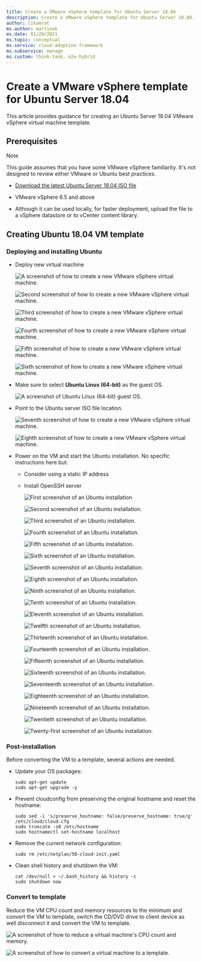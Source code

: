 ```yaml
---
title: Create a VMware vSphere template for Ubuntu Server 18.04
description: Create a VMware vSphere template for Ubuntu Server 18.04.
author: likamrat
ms.author: martinek
ms.date: 01/29/2021
ms.topic: conceptual
ms.service: cloud-adoption-framework
ms.subservice: manage
ms.custom: think-tank, e2e-hybrid
---
```


# Create a VMware vSphere template for Ubuntu Server 18.04

This article provides guidance for creating an Ubuntu Server 18.04 VMware vSphere virtual machine template.

## Prerequisites

> [!NOTE]
> This guide assumes that you have some VMware vSphere familiarity. It's not designed to review either VMware or Ubuntu best practices.

- [Download the latest Ubuntu Server 18.04 ISO file](https://releases.ubuntu.com/18.04/)

- VMware vSphere 6.5 and above

- Although it can be used locally, for faster deployment, upload the file to a vSphere datastore or to vCenter content library.

## Creating Ubuntu 18.04 VM template

### Deploying and installing Ubuntu

- Deploy new virtual machine

    ![A screenshot of how to create a new VMware vSphere virtual machine.](./media/vmware-template/ubuntu-template-new-vm-1.png)

    ![Second screenshot of how to create a new VMware vSphere virtual machine.](./media/vmware-template/ubuntu-template-new-vm-2.png)

    ![Third screenshot of how to create a new VMware vSphere virtual machine.](./media/vmware-template/ubuntu-template-new-vm-3.png)

    ![Fourth screenshot of how to create a new VMware vSphere virtual machine.](./media/vmware-template/ubuntu-template-new-vm-4.png)

    ![Fifth screenshot of how to create a new VMware vSphere virtual machine.](./media/vmware-template/ubuntu-template-new-vm-5.png)

    ![Sixth screenshot of how to create a new VMware vSphere virtual machine.](./media/vmware-template/ubuntu-template-new-vm-6.png)

- Make sure to select **Ubuntu Linux (64-bit)** as the guest OS.

    ![A screenshot of Ubuntu Linux (64-bit) guest OS.](./media/vmware-template/ubuntu-template-guest-os.png)

- Point to the Ubuntu server ISO file location.

    ![Seventh screenshot of how to create a new VMware vSphere virtual machine.](./media/vmware-template/ubuntu-template-new-vm-7.png)

    ![Eighth screenshot of how to create a new VMware vSphere virtual machine.](./media/vmware-template/ubuntu-template-new-vm-8.png)

- Power on the VM and start the Ubuntu installation. No specific instructions here but:

  - Consider using a static IP address
  - Install OpenSSH server

    ![First screenshot of an Ubuntu installation](./media/vmware-template/ubuntu-template-installation-1.png)

    ![Second screenshot of an Ubuntu installation.](./media/vmware-template/ubuntu-template-installation-2.png)

    ![Third screenshot of an Ubuntu installation.](./media/vmware-template/ubuntu-template-installation-3.png)

    ![Fourth screenshot of an Ubuntu installation.](./media/vmware-template/ubuntu-template-installation-4.png)

    ![Fifth screenshot of an Ubuntu installation.](./media/vmware-template/ubuntu-template-installation-5.png)

    ![Sixth screenshot of an Ubuntu installation.](./media/vmware-template/ubuntu-template-installation-6.png)

    ![Seventh screenshot of an Ubuntu installation.](./media/vmware-template/ubuntu-template-installation-7.png)

    ![Eighth screenshot of an Ubuntu installation.](./media/vmware-template/ubuntu-template-installation-8.png)

    ![Ninth screenshot of an Ubuntu installation.](./media/vmware-template/ubuntu-template-installation-9.png)

    ![Tenth screenshot of an Ubuntu installation.](./media/vmware-template/ubuntu-template-installation-10.png)

    ![Eleventh screenshot of an Ubuntu installation.](./media/vmware-template/ubuntu-template-installation-11.png)

    ![Twelfth screenshot of an Ubuntu installation.](./media/vmware-template/ubuntu-template-installation-12.png)

    ![Thirteenth screenshot of an Ubuntu installation.](./media/vmware-template/ubuntu-template-installation-13.png)

    ![Fourteenth screenshot of an Ubuntu installation.](./media/vmware-template/ubuntu-template-installation-14.png)

    ![Fifteenth screenshot of an Ubuntu installation.](./media/vmware-template/ubuntu-template-installation-15.png)

    ![Sixteenth screenshot of an Ubuntu installation.](./media/vmware-template/ubuntu-template-installation-16.png)

    ![Seventeenth screenshot of an Ubuntu installation.](./media/vmware-template/ubuntu-template-installation-17.png)

    ![Eighteenth screenshot of an Ubuntu installation.](./media/vmware-template/ubuntu-template-installation-18.png)

    ![Nineteenth screenshot of an Ubuntu installation.](./media/vmware-template/ubuntu-template-installation-19.png)

    ![Twentieth screenshot of an Ubuntu installation.](./media/vmware-template/ubuntu-template-installation-20.png)

    ![Twenty-first screenshot of an Ubuntu installation.](./media/vmware-template/ubuntu-template-installation-21.png)

### Post-installation

Before converting the VM to a template, several actions are needed.

- Update your OS packages:

    ```console
    sudo apt-get update
    sudo apt-get upgrade -y
    ```

- Prevent cloudconfig from preserving the original hostname and reset the hostname:

    ```console
    sudo sed -i 's/preserve_hostname: false/preserve_hostname: true/g' /etc/cloud/cloud.cfg
    sudo truncate -s0 /etc/hostname
    sudo hostnamectl set-hostname localhost
    ```

- Remove the current network configuration:

    ```console
    sudo rm /etc/netplan/50-cloud-init.yaml
    ```

- Clean shell history and shutdown the VM:

    ```console
    cat /dev/null > ~/.bash_history && history -c
    sudo shutdown now
    ```

### Convert to template

Reduce the VM CPU count and memory resources to the minimum and convert the VM to template, switch the CD/DVD drive to client device as well disconnect it and convert the VM to template.

![A screenshot of how to reduce a virtual machine's CPU count and memory.](./media/vmware-template/ubuntu-template-reduce.png)

![A screenshot of how to convert a virtual machine to a template.](./media/vmware-template/ubuntu-template-convert.png)
